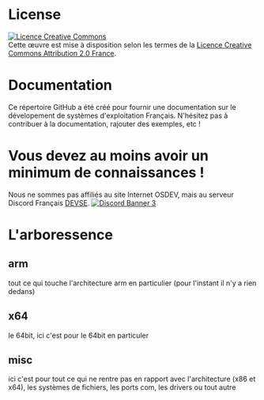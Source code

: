 # License 

<a rel="license" href="http://creativecommons.org/licenses/by/2.0/fr/"><img alt="Licence Creative Commons" style="border-width:0" src="https://i.creativecommons.org/l/by/2.0/fr/88x31.png" /></a><br>Cette œuvre est mise à disposition selon les termes de la <a rel="license" href="http://creativecommons.org/licenses/by/2.0/fr/">Licence Creative Commons Attribution 2.0 France</a>.

# Documentation
Ce répertoire GitHub a été créé pour fournir une documentation sur le dévelopement de systèmes d'exploitation Français.
N'hésitez pas à contribuer à la documentation, rajouter des exemples, etc !

# Vous devez au moins avoir un minimum de connaissances !
Nous ne sommes pas affiliés au site Internet OSDEV, mais au serveur Discord Français [DEVSE](https://discord.gg/3XjkM6q).
<a href="https://discord.gg/3XjkM6q"><img src="https://discordapp.com/api/guilds/746454130448531546/widget.png?style=banner3" alt="Discord Banner 3"/></a>

# L'arboressence 
## arm
tout ce qui touche l'architecture arm en particulier (pour l'instant il n'y a rien dedans)
## x64
le 64bit, ici c'est pour le 64bit en particuler
## misc
ici c'est pour tout ce qui ne rentre pas en rapport avec l'architecture (x86 et x64), les systèmes de fichiers, les ports com, les drivers ou tout autre 